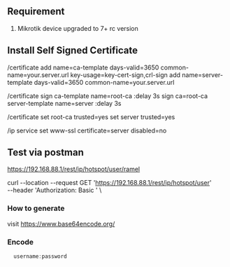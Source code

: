 ## Requirement 
1. Mikrotik device upgraded to 7+ rc version

## Install Self Signed Certificate
/certificate
add name=ca-template days-valid=3650 common-name=your.server.url key-usage=key-cert-sign,crl-sign
add name=server-template days-valid=3650 common-name=your.server.url

/certificate
sign ca-template name=root-ca
:delay 3s
sign ca=root-ca server-template name=server
:delay 3s

/certificate
set root-ca trusted=yes
set server trusted=yes

/ip service
set www-ssl certificate=server disabled=no

## Test via postman
https://192.168.88.1/rest/ip/hotspot/user/ramel

curl --location --request GET 'https://192.168.88.1/rest/ip/hotspot/user' \
--header 'Authorization: Basic <BasicAuthToken>' \

### How to generate <BasicAuthToken>
visit https://www.base64encode.org/

### Encode
```js 
  username:password




